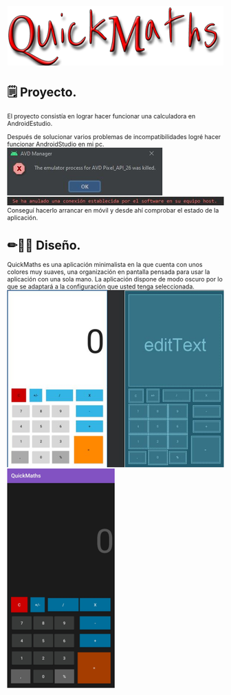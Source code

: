  <p align="center">
  <img src="https://github.com/Ablarom99/QuickMathsCalculator/blob/main/recursos/QuickMaths.png">
</p>

# 🗒 Proyecto.
El proyecto consistía en lograr hacer funcionar una calculadora en AndroidEstudio.

Después de solucionar varios problemas de incompatibilidades logré hacer funcionar AndroidStudio en mi pc.
<img src="https://github.com/Ablarom99/QuickMathsCalculator/blob/main/recursos/error1.JPG">
<img src="https://github.com/Ablarom99/QuickMathsCalculator/blob/main/recursos/error2.JPG">
Conseguí hacerlo arrancar en móvil y desde ahí comprobar el estado de la aplicación.
# ✏✍🏿 Diseño.
QuickMaths es una aplicación minimalista en la que cuenta con unos colores muy suaves, una organización en pantalla pensada para usar la aplicación con una sola mano.
La aplicación dispone de modo oscuro por lo que se adaptará a la configuración que usted tenga seleccionada.
<br/>
<img src="https://github.com/Ablarom99/QuickMathsCalculator/blob/main/recursos/disenho.JPG" >
<img src="https://github.com/Ablarom99/QuickMathsCalculator/blob/main/recursos/calculadora.jpg" alt="drawing" width="250">

